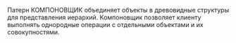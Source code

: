 Патерн КОМПОНОВЩИК объединяет объекты
в древовидные структуры для представления
иерархий. Компоновщик позволяет клиенту
выполнять однородные операции с отдельными
объектами и их совокупностями.